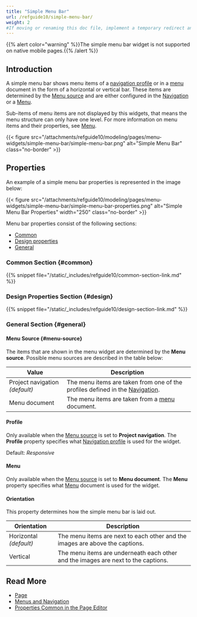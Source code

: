 ```yaml
---
title: "Simple Menu Bar"
url: /refguide10/simple-menu-bar/
weight: 2
#If moving or renaming this doc file, implement a temporary redirect and let the respective team know they should update the URL in the product. See Mapping to Products for more details.
---
```


{{% alert color="warning" %}}The simple menu bar widget is not supported on native mobile pages.{{% /alert %}}

## Introduction

A simple menu bar shows menu items of a [navigation profile](/refguide10/navigation/#profiles) or in a [menu](/refguide10/menu/) document in the form of a horizontal or vertical bar. These items are determined by the [Menu source](#menu-source) and are either configured in the [Navigation](/refguide10/navigation/) or a [Menu](/refguide10/menu/).

Sub-items of menu items are not displayed by this widgets, that means the menu structure can only have one level. For more information on menu items and their properties, see [Menu](/refguide10/menu/).

{{< figure src="/attachments/refguide10/modeling/pages/menu-widgets/simple-menu-bar/simple-menu-bar.png" alt="Simple Menu Bar" class="no-border" >}}

## Properties

An example of a simple menu bar properties is represented in the image below:

{{< figure src="/attachments/refguide10/modeling/pages/menu-widgets/simple-menu-bar/simple-menu-bar-properties.png" alt="Simple Menu Bar Properties"   width="250"  class="no-border" >}}

Menu bar properties consist of the following sections:

* [Common](#common)
* [Design properties](#design)
* [General](#general)

### Common Section {#common}

{{% snippet file="/static/_includes/refguide10/common-section-link.md" %}}

### Design Properties Section {#design}

{{% snippet file="/static/_includes/refguide10/design-section-link.md" %}}

### General Section {#general}

#### Menu Source {#menu-source}

The items that are shown in the menu widget are determined by the **Menu source**. Possible menu sources are described in the table below:

| Value              | Description                                                  |
| ------------------ | ------------------------------------------------------------ |
| Project navigation  *(default)* | The menu items are taken from one of the profiles defined in the [Navigation](/refguide10/navigation/). |
| Menu document      | The menu items are taken from a [menu](/refguide10/menu/) document.       |

#### Profile 

Only available when the [Menu source](#menu-source) is set to **Project navigation**. The **Profile** property specifies what [Navigation profile](/refguide10/navigation/#profiles) is used for the widget. 

Default: *Responsive*

#### Menu 

Only available when the [Menu source](#menu-source) is set to **Menu document**. The **Menu** property specifies what [Menu](/refguide10/menu/) document is used for the widget.

#### Orientation

This property determines how the simple menu bar is laid out.

| Orientation | Description |
| --- | --- |
| Horizontal  *(default)* | The menu items are next to each other and the images are above the captions. |
| Vertical | The menu items are underneath each other and the images are next to the captions. |

## Read More

* [Page](/refguide10/page/)
* [Menus and Navigation](/refguide10/menu-widgets/)
* [Properties Common in the Page Editor](/refguide10/common-widget-properties/)
